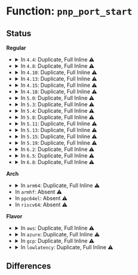 # Function: <code>pnp_port_start</code>

## Status
<b>Regular</b>
<ul>
<li>
<details>
<summary>In <code>4.4</code>: Duplicate, Full Inline ⚠️</summary>

**Collision:** Static Duplication

**Inline:** Full

**Transformation:** False

**Instances:**

```
In drivers/pnp/support.c (ffffffff814b9ea6)
Location: include/linux/pnp.h:58
Inline: True
```
```
In drivers/tty/serial/8250/8250_pnp.c (ffffffff815057c2)
Location: include/linux/pnp.h:58
Inline: True
Inline callers:
  - drivers/tty/serial/8250/8250_pnp.c:serial_pnp_probe
  - drivers/tty/serial/8250/8250_pnp.c:serial_pnp_probe
```
```
In drivers/input/serio/i8042.c (ffffffff81665c33)
Location: include/linux/pnp.h:58
Inline: True
Inline callers:
  - drivers/input/serio/i8042.c:i8042_pnp_aux_probe
  - drivers/input/serio/i8042.c:i8042_pnp_aux_probe
  - drivers/input/serio/i8042.c:i8042_pnp_kbd_probe
  - drivers/input/serio/i8042.c:i8042_pnp_kbd_probe
```
```
In drivers/rtc/rtc-cmos.c (ffffffff81676ff9)
Location: include/linux/pnp.h:58
Inline: True
Inline callers:
  - drivers/rtc/rtc-cmos.c:cmos_pnp_probe
```
</details>
</li>
<li>
<details>
<summary>In <code>4.8</code>: Duplicate, Full Inline ⚠️</summary>

**Collision:** Static Duplication

**Inline:** Full

**Transformation:** False

**Instances:**

```
In drivers/pnp/support.c (ffffffff81509916)
Location: include/linux/pnp.h:58
Inline: True
```
```
In drivers/tty/serial/8250/8250_pnp.c (ffffffff81556f6f)
Location: include/linux/pnp.h:58
Inline: True
Inline callers:
  - drivers/tty/serial/8250/8250_pnp.c:serial_pnp_probe
  - drivers/tty/serial/8250/8250_pnp.c:serial_pnp_probe
```
```
In drivers/input/serio/i8042.c (ffffffff816c5ecc)
Location: include/linux/pnp.h:58
Inline: True
Inline callers:
  - drivers/input/serio/i8042.c:i8042_pnp_aux_probe
  - drivers/input/serio/i8042.c:i8042_pnp_aux_probe
  - drivers/input/serio/i8042.c:i8042_pnp_kbd_probe
  - drivers/input/serio/i8042.c:i8042_pnp_kbd_probe
```
```
In drivers/rtc/rtc-cmos.c (ffffffff816d7bb9)
Location: include/linux/pnp.h:58
Inline: True
Inline callers:
  - drivers/rtc/rtc-cmos.c:cmos_pnp_probe
```
</details>
</li>
<li>
<details>
<summary>In <code>4.10</code>: Duplicate, Full Inline ⚠️</summary>

**Collision:** Static Duplication

**Inline:** Full

**Transformation:** False

**Instances:**

```
In drivers/pnp/support.c (ffffffff8152db36)
Location: include/linux/pnp.h:58
Inline: True
```
```
In drivers/tty/serial/8250/8250_pnp.c (ffffffff8158376f)
Location: include/linux/pnp.h:58
Inline: True
Inline callers:
  - drivers/tty/serial/8250/8250_pnp.c:serial_pnp_probe
  - drivers/tty/serial/8250/8250_pnp.c:serial_pnp_probe
```
```
In drivers/input/serio/i8042.c (ffffffff816f3eec)
Location: include/linux/pnp.h:58
Inline: True
Inline callers:
  - drivers/input/serio/i8042.c:i8042_pnp_aux_probe
  - drivers/input/serio/i8042.c:i8042_pnp_aux_probe
  - drivers/input/serio/i8042.c:i8042_pnp_kbd_probe
  - drivers/input/serio/i8042.c:i8042_pnp_kbd_probe
```
```
In drivers/rtc/rtc-cmos.c (ffffffff81707af9)
Location: include/linux/pnp.h:58
Inline: True
Inline callers:
  - drivers/rtc/rtc-cmos.c:cmos_pnp_probe
```
</details>
</li>
<li>
<details>
<summary>In <code>4.13</code>: Duplicate, Full Inline ⚠️</summary>

**Collision:** Static Duplication

**Inline:** Full

**Transformation:** False

**Instances:**

```
In drivers/pnp/support.c (ffffffff81540bd6)
Location: include/linux/pnp.h:58
Inline: True
```
```
In drivers/tty/serial/8250/8250_pnp.c (ffffffff81597b21)
Location: include/linux/pnp.h:58
Inline: True
Inline callers:
  - drivers/tty/serial/8250/8250_pnp.c:serial_pnp_probe
  - drivers/tty/serial/8250/8250_pnp.c:serial_pnp_probe
```
```
In drivers/input/serio/i8042.c (ffffffff8170995b)
Location: include/linux/pnp.h:58
Inline: True
Inline callers:
  - drivers/input/serio/i8042.c:i8042_pnp_aux_probe
  - drivers/input/serio/i8042.c:i8042_pnp_aux_probe
  - drivers/input/serio/i8042.c:i8042_pnp_kbd_probe
  - drivers/input/serio/i8042.c:i8042_pnp_kbd_probe
```
```
In drivers/rtc/rtc-cmos.c (ffffffff8171d719)
Location: include/linux/pnp.h:58
Inline: True
Inline callers:
  - drivers/rtc/rtc-cmos.c:cmos_pnp_probe
```
</details>
</li>
<li>
<details>
<summary>In <code>4.15</code>: Duplicate, Full Inline ⚠️</summary>

**Collision:** Static Duplication

**Inline:** Full

**Transformation:** False

**Instances:**

```
In drivers/pnp/support.c (ffffffff815a3cf6)
Location: include/linux/pnp.h:59
Inline: True
```
```
In drivers/tty/serial/8250/8250_pnp.c (ffffffff815fc751)
Location: include/linux/pnp.h:59
Inline: True
Inline callers:
  - drivers/tty/serial/8250/8250_pnp.c:serial_pnp_probe
  - drivers/tty/serial/8250/8250_pnp.c:serial_pnp_probe
```
```
In drivers/input/serio/i8042.c (ffffffff8177ab0b)
Location: include/linux/pnp.h:59
Inline: True
Inline callers:
  - drivers/input/serio/i8042.c:i8042_pnp_aux_probe
  - drivers/input/serio/i8042.c:i8042_pnp_aux_probe
  - drivers/input/serio/i8042.c:i8042_pnp_kbd_probe
  - drivers/input/serio/i8042.c:i8042_pnp_kbd_probe
```
```
In drivers/rtc/rtc-cmos.c (ffffffff8178e999)
Location: include/linux/pnp.h:59
Inline: True
Inline callers:
  - drivers/rtc/rtc-cmos.c:cmos_pnp_probe
```
</details>
</li>
<li>
<details>
<summary>In <code>4.18</code>: Duplicate, Full Inline ⚠️</summary>

**Collision:** Static Duplication

**Inline:** Full

**Transformation:** False

**Instances:**

```
In drivers/pnp/support.c (ffffffff815db925)
Location: include/linux/pnp.h:59
Inline: True
Inline callers:
  - drivers/pnp/support.c:pnp_is_active
```
```
In drivers/tty/serial/8250/8250_pnp.c (ffffffff81635ad6)
Location: include/linux/pnp.h:59
Inline: True
Inline callers:
  - drivers/tty/serial/8250/8250_pnp.c:serial_pnp_probe
  - drivers/tty/serial/8250/8250_pnp.c:serial_pnp_probe
```
```
In drivers/input/serio/i8042.c (ffffffff817bb30b)
Location: include/linux/pnp.h:59
Inline: True
Inline callers:
  - drivers/input/serio/i8042.c:i8042_pnp_aux_probe
  - drivers/input/serio/i8042.c:i8042_pnp_aux_probe
  - drivers/input/serio/i8042.c:i8042_pnp_kbd_probe
  - drivers/input/serio/i8042.c:i8042_pnp_kbd_probe
```
```
In drivers/rtc/rtc-cmos.c (ffffffff817d0ffe)
Location: include/linux/pnp.h:59
Inline: True
Inline callers:
  - drivers/rtc/rtc-cmos.c:cmos_pnp_probe
```
</details>
</li>
<li>
<details>
<summary>In <code>5.0</code>: Duplicate, Full Inline ⚠️</summary>

**Collision:** Static Duplication

**Inline:** Full

**Transformation:** False

**Instances:**

```
In drivers/pnp/support.c (ffffffff815f50d5)
Location: include/linux/pnp.h:59
Inline: True
Inline callers:
  - drivers/pnp/support.c:pnp_is_active
```
```
In drivers/tty/serial/8250/8250_pnp.c (ffffffff81653d86)
Location: include/linux/pnp.h:59
Inline: True
Inline callers:
  - drivers/tty/serial/8250/8250_pnp.c:serial_pnp_probe
  - drivers/tty/serial/8250/8250_pnp.c:serial_pnp_probe
```
```
In drivers/input/serio/i8042.c (ffffffff817e277b)
Location: include/linux/pnp.h:59
Inline: True
Inline callers:
  - drivers/input/serio/i8042.c:i8042_pnp_aux_probe
  - drivers/input/serio/i8042.c:i8042_pnp_aux_probe
  - drivers/input/serio/i8042.c:i8042_pnp_kbd_probe
  - drivers/input/serio/i8042.c:i8042_pnp_kbd_probe
```
```
In drivers/rtc/rtc-cmos.c (ffffffff817f832e)
Location: include/linux/pnp.h:59
Inline: True
Inline callers:
  - drivers/rtc/rtc-cmos.c:cmos_pnp_probe
```
</details>
</li>
<li>
<details>
<summary>In <code>5.3</code>: Duplicate, Full Inline ⚠️</summary>

**Collision:** Static Duplication

**Inline:** Full

**Transformation:** False

**Instances:**

```
In drivers/pnp/support.c (ffffffff81626ff5)
Location: include/linux/pnp.h:59
Inline: True
Inline callers:
  - drivers/pnp/support.c:pnp_is_active
```
```
In drivers/tty/serial/8250/8250_pnp.c (ffffffff8168881a)
Location: include/linux/pnp.h:59
Inline: True
Inline callers:
  - drivers/tty/serial/8250/8250_pnp.c:serial_pnp_probe
  - drivers/tty/serial/8250/8250_pnp.c:serial_pnp_probe
```
```
In drivers/input/serio/i8042.c (ffffffff8182301b)
Location: include/linux/pnp.h:59
Inline: True
Inline callers:
  - drivers/input/serio/i8042.c:i8042_pnp_aux_probe
  - drivers/input/serio/i8042.c:i8042_pnp_aux_probe
  - drivers/input/serio/i8042.c:i8042_pnp_kbd_probe
  - drivers/input/serio/i8042.c:i8042_pnp_kbd_probe
```
```
In drivers/rtc/rtc-cmos.c (ffffffff81838f5f)
Location: include/linux/pnp.h:59
Inline: True
Inline callers:
  - drivers/rtc/rtc-cmos.c:cmos_pnp_probe
```
</details>
</li>
<li>
<details>
<summary>In <code>5.4</code>: Duplicate, Full Inline ⚠️</summary>

**Collision:** Static Duplication

**Inline:** Full

**Transformation:** False

**Instances:**

```
In drivers/pnp/support.c (ffffffff81648ae5)
Location: include/linux/pnp.h:59
Inline: True
Inline callers:
  - drivers/pnp/support.c:pnp_is_active
```
```
In drivers/tty/serial/8250/8250_pnp.c (ffffffff816aaeaa)
Location: include/linux/pnp.h:59
Inline: True
Inline callers:
  - drivers/tty/serial/8250/8250_pnp.c:serial_pnp_probe
  - drivers/tty/serial/8250/8250_pnp.c:serial_pnp_probe
```
```
In drivers/input/serio/i8042.c (ffffffff818544db)
Location: include/linux/pnp.h:59
Inline: True
Inline callers:
  - drivers/input/serio/i8042.c:i8042_pnp_aux_probe
  - drivers/input/serio/i8042.c:i8042_pnp_aux_probe
  - drivers/input/serio/i8042.c:i8042_pnp_kbd_probe
  - drivers/input/serio/i8042.c:i8042_pnp_kbd_probe
```
```
In drivers/rtc/rtc-cmos.c (ffffffff8186a8cf)
Location: include/linux/pnp.h:59
Inline: True
Inline callers:
  - drivers/rtc/rtc-cmos.c:cmos_pnp_probe
```
</details>
</li>
<li>
<details>
<summary>In <code>5.8</code>: Duplicate, Full Inline ⚠️</summary>

**Collision:** Static Duplication

**Inline:** Full

**Transformation:** False

**Instances:**

```
In drivers/pnp/support.c (ffffffff816f7b15)
Location: include/linux/pnp.h:59
Inline: True
Inline callers:
  - drivers/pnp/support.c:pnp_is_active
```
```
In drivers/tty/serial/8250/8250_pnp.c (ffffffff8175db62)
Location: include/linux/pnp.h:59
Inline: True
Inline callers:
  - drivers/tty/serial/8250/8250_pnp.c:serial_pnp_probe
  - drivers/tty/serial/8250/8250_pnp.c:serial_pnp_probe
```
```
In drivers/input/serio/i8042.c (ffffffff81926765)
Location: include/linux/pnp.h:59
Inline: True
Inline callers:
  - drivers/input/serio/i8042.c:i8042_pnp_aux_probe
  - drivers/input/serio/i8042.c:i8042_pnp_aux_probe
  - drivers/input/serio/i8042.c:i8042_pnp_kbd_probe
  - drivers/input/serio/i8042.c:i8042_pnp_kbd_probe
```
```
In drivers/rtc/rtc-cmos.c (ffffffff8193e54f)
Location: include/linux/pnp.h:59
Inline: True
Inline callers:
  - drivers/rtc/rtc-cmos.c:cmos_pnp_probe
```
</details>
</li>
<li>
<details>
<summary>In <code>5.11</code>: Duplicate, Full Inline ⚠️</summary>

**Collision:** Static Duplication

**Inline:** Full

**Transformation:** False

**Instances:**

```
In drivers/pnp/support.c (ffffffff81714875)
Location: include/linux/pnp.h:59
Inline: True
Inline callers:
  - drivers/pnp/support.c:pnp_is_active
```
```
In drivers/tty/serial/8250/8250_pnp.c (ffffffff817789e2)
Location: include/linux/pnp.h:59
Inline: True
Inline callers:
  - drivers/tty/serial/8250/8250_pnp.c:serial_pnp_probe
  - drivers/tty/serial/8250/8250_pnp.c:serial_pnp_probe
```
```
In drivers/input/serio/i8042.c (ffffffff8192e327)
Location: include/linux/pnp.h:59
Inline: True
Inline callers:
  - drivers/input/serio/i8042.c:i8042_pnp_aux_probe
  - drivers/input/serio/i8042.c:i8042_pnp_aux_probe
  - drivers/input/serio/i8042.c:i8042_pnp_kbd_probe
  - drivers/input/serio/i8042.c:i8042_pnp_kbd_probe
```
```
In drivers/rtc/rtc-cmos.c (ffffffff8194536f)
Location: include/linux/pnp.h:59
Inline: True
Inline callers:
  - drivers/rtc/rtc-cmos.c:cmos_pnp_probe
```
</details>
</li>
<li>
<details>
<summary>In <code>5.13</code>: Duplicate, Full Inline ⚠️</summary>

**Collision:** Static Duplication

**Inline:** Full

**Transformation:** False

**Instances:**

```
In drivers/pnp/support.c (ffffffff816f5bc5)
Location: include/linux/pnp.h:59
Inline: True
Inline callers:
  - drivers/pnp/support.c:pnp_is_active
```
```
In drivers/tty/serial/8250/8250_pnp.c (ffffffff8175c412)
Location: include/linux/pnp.h:59
Inline: True
Inline callers:
  - drivers/tty/serial/8250/8250_pnp.c:serial_pnp_probe
  - drivers/tty/serial/8250/8250_pnp.c:serial_pnp_probe
```
```
In drivers/input/serio/i8042.c (ffffffff8191171a)
Location: include/linux/pnp.h:59
Inline: True
Inline callers:
  - drivers/input/serio/i8042.c:i8042_pnp_aux_probe
  - drivers/input/serio/i8042.c:i8042_pnp_aux_probe
  - drivers/input/serio/i8042.c:i8042_pnp_kbd_probe
  - drivers/input/serio/i8042.c:i8042_pnp_kbd_probe
```
```
In drivers/rtc/rtc-cmos.c (ffffffff81928b6f)
Location: include/linux/pnp.h:59
Inline: True
Inline callers:
  - drivers/rtc/rtc-cmos.c:cmos_pnp_probe
```
</details>
</li>
<li>
<details>
<summary>In <code>5.15</code>: Duplicate, Full Inline ⚠️</summary>

**Collision:** Static Duplication

**Inline:** Full

**Transformation:** False

**Instances:**

```
In drivers/pnp/support.c (ffffffff81770215)
Location: include/linux/pnp.h:59
Inline: True
Inline callers:
  - drivers/pnp/support.c:pnp_is_active
```
```
In drivers/tty/serial/8250/8250_pnp.c (ffffffff817e000d)
Location: include/linux/pnp.h:59
Inline: True
Inline callers:
  - drivers/tty/serial/8250/8250_pnp.c:serial_pnp_probe
  - drivers/tty/serial/8250/8250_pnp.c:serial_pnp_probe
```
```
In drivers/input/serio/i8042.c (ffffffff819b2e9a)
Location: include/linux/pnp.h:59
Inline: True
Inline callers:
  - drivers/input/serio/i8042.c:i8042_pnp_aux_probe
  - drivers/input/serio/i8042.c:i8042_pnp_aux_probe
  - drivers/input/serio/i8042.c:i8042_pnp_kbd_probe
  - drivers/input/serio/i8042.c:i8042_pnp_kbd_probe
```
```
In drivers/rtc/rtc-cmos.c (ffffffff819cb52f)
Location: include/linux/pnp.h:59
Inline: True
Inline callers:
  - drivers/rtc/rtc-cmos.c:cmos_pnp_probe
```
</details>
</li>
<li>
<details>
<summary>In <code>5.19</code>: Duplicate, Full Inline ⚠️</summary>

**Collision:** Static Duplication

**Inline:** Full

**Transformation:** False

**Instances:**

```
In drivers/pnp/support.c (ffffffff818a56a4)
Location: include/linux/pnp.h:59
Inline: True
Inline callers:
  - drivers/pnp/support.c:pnp_is_active
```
```
In drivers/tty/serial/8250/8250_pnp.c (ffffffff8191ecdb)
Location: include/linux/pnp.h:59
Inline: True
Inline callers:
  - drivers/tty/serial/8250/8250_pnp.c:serial_pnp_probe
  - drivers/tty/serial/8250/8250_pnp.c:serial_pnp_probe
```
```
In drivers/input/serio/i8042.c (ffffffff81b113aa)
Location: include/linux/pnp.h:59
Inline: True
Inline callers:
  - drivers/input/serio/i8042.c:i8042_pnp_aux_probe
  - drivers/input/serio/i8042.c:i8042_pnp_aux_probe
  - drivers/input/serio/i8042.c:i8042_pnp_kbd_probe
  - drivers/input/serio/i8042.c:i8042_pnp_kbd_probe
```
```
In drivers/rtc/rtc-cmos.c (ffffffff81b2d1ce)
Location: include/linux/pnp.h:59
Inline: True
Inline callers:
  - drivers/rtc/rtc-cmos.c:cmos_pnp_probe
```
</details>
</li>
<li>
<details>
<summary>In <code>6.2</code>: Duplicate, Full Inline ⚠️</summary>

**Collision:** Static Duplication

**Inline:** Full

**Transformation:** False

**Instances:**

```
In drivers/pnp/support.c (ffffffff819ef524)
Location: include/linux/pnp.h:59
Inline: True
Inline callers:
  - drivers/pnp/support.c:pnp_is_active
```
```
In drivers/tty/serial/8250/8250_pnp.c (ffffffff81a7b0ab)
Location: include/linux/pnp.h:59
Inline: True
Inline callers:
  - drivers/tty/serial/8250/8250_pnp.c:serial_pnp_probe
  - drivers/tty/serial/8250/8250_pnp.c:serial_pnp_probe
```
```
In drivers/input/serio/i8042.c (ffffffff81ca1e48)
Location: include/linux/pnp.h:59
Inline: True
Inline callers:
  - drivers/input/serio/i8042.c:i8042_pnp_aux_probe
  - drivers/input/serio/i8042.c:i8042_pnp_aux_probe
  - drivers/input/serio/i8042.c:i8042_pnp_kbd_probe
  - drivers/input/serio/i8042.c:i8042_pnp_kbd_probe
```
```
In drivers/rtc/rtc-cmos.c (ffffffff81cc1536)
Location: include/linux/pnp.h:59
Inline: True
Inline callers:
  - drivers/rtc/rtc-cmos.c:cmos_pnp_probe
```
</details>
</li>
<li>
<details>
<summary>In <code>6.5</code>: Duplicate, Full Inline ⚠️</summary>

**Collision:** Static Duplication

**Inline:** Full

**Transformation:** False

**Instances:**

```
In drivers/pnp/support.c (ffffffff81a37d04)
Location: include/linux/pnp.h:59
Inline: True
Inline callers:
  - drivers/pnp/support.c:pnp_is_active
```
```
In drivers/tty/serial/8250/8250_pnp.c (ffffffff81ac691b)
Location: include/linux/pnp.h:59
Inline: True
Inline callers:
  - drivers/tty/serial/8250/8250_pnp.c:serial_pnp_probe
  - drivers/tty/serial/8250/8250_pnp.c:serial_pnp_probe
```
```
In drivers/input/serio/i8042.c (ffffffff81d093ba)
Location: include/linux/pnp.h:59
Inline: True
Inline callers:
  - drivers/input/serio/i8042.c:i8042_pnp_aux_probe
  - drivers/input/serio/i8042.c:i8042_pnp_aux_probe
  - drivers/input/serio/i8042.c:i8042_pnp_kbd_probe
  - drivers/input/serio/i8042.c:i8042_pnp_kbd_probe
```
```
In drivers/rtc/rtc-cmos.c (ffffffff81d28f06)
Location: include/linux/pnp.h:59
Inline: True
Inline callers:
  - drivers/rtc/rtc-cmos.c:cmos_pnp_probe
```
</details>
</li>
<li>
<details>
<summary>In <code>6.8</code>: Duplicate, Full Inline ⚠️</summary>

**Collision:** Static Duplication

**Inline:** Full

**Transformation:** False

**Instances:**

```
In drivers/pnp/support.c (ffffffff81a834c4)
Location: include/linux/pnp.h:59
Inline: True
Inline callers:
  - drivers/pnp/support.c:pnp_is_active
```
```
In drivers/tty/serial/8250/8250_pnp.c (ffffffff81b1994b)
Location: include/linux/pnp.h:59
Inline: True
Inline callers:
  - drivers/tty/serial/8250/8250_pnp.c:serial_pnp_probe
  - drivers/tty/serial/8250/8250_pnp.c:serial_pnp_probe
```
```
In drivers/input/serio/i8042.c (ffffffff81dbf04a)
Location: include/linux/pnp.h:59
Inline: True
Inline callers:
  - drivers/input/serio/i8042.c:i8042_pnp_aux_probe
  - drivers/input/serio/i8042.c:i8042_pnp_aux_probe
  - drivers/input/serio/i8042.c:i8042_pnp_kbd_probe
  - drivers/input/serio/i8042.c:i8042_pnp_kbd_probe
```
```
In drivers/rtc/rtc-cmos.c (ffffffff81dded86)
Location: include/linux/pnp.h:59
Inline: True
Inline callers:
  - drivers/rtc/rtc-cmos.c:cmos_pnp_probe
```
</details>
</li>
</ul>
<b>Arch</b>
<ul>
<li>
<details>
<summary>In <code>arm64</code>: Duplicate, Full Inline ⚠️</summary>

**Collision:** Static Duplication

**Inline:** Full

**Transformation:** False

**Instances:**

```
In drivers/pnp/support.c (ffff8000107b5d20)
Location: include/linux/pnp.h:59
Inline: True
Inline callers:
  - drivers/pnp/support.c:pnp_is_active
```
```
In drivers/tty/serial/8250/8250_pnp.c (ffff800010885768)
Location: include/linux/pnp.h:59
Inline: True
Inline callers:
  - drivers/tty/serial/8250/8250_pnp.c:serial_pnp_probe
  - drivers/tty/serial/8250/8250_pnp.c:serial_pnp_probe
```
</details>
</li>
<li>
In <code>armhf</code>: Absent ⚠️
</li>
<li>
In <code>ppc64el</code>: Absent ⚠️
</li>
<li>
In <code>riscv64</code>: Absent ⚠️
</li>
</ul>
<b>Flavor</b>
<ul>
<li>
<details>
<summary>In <code>aws</code>: Duplicate, Full Inline ⚠️</summary>

**Collision:** Static Duplication

**Inline:** Full

**Transformation:** False

**Instances:**

```
In drivers/pnp/support.c (ffffffff8160eb45)
Location: include/linux/pnp.h:59
Inline: True
Inline callers:
  - drivers/pnp/support.c:pnp_is_active
```
```
In drivers/tty/serial/8250/8250_pnp.c (ffffffff8167091a)
Location: include/linux/pnp.h:59
Inline: True
Inline callers:
  - drivers/tty/serial/8250/8250_pnp.c:serial_pnp_probe
  - drivers/tty/serial/8250/8250_pnp.c:serial_pnp_probe
```
```
In drivers/input/serio/i8042.c (ffffffff818094eb)
Location: include/linux/pnp.h:59
Inline: True
Inline callers:
  - drivers/input/serio/i8042.c:i8042_pnp_aux_probe
  - drivers/input/serio/i8042.c:i8042_pnp_aux_probe
  - drivers/input/serio/i8042.c:i8042_pnp_kbd_probe
  - drivers/input/serio/i8042.c:i8042_pnp_kbd_probe
```
```
In drivers/rtc/rtc-cmos.c (ffffffff8181d57f)
Location: include/linux/pnp.h:59
Inline: True
Inline callers:
  - drivers/rtc/rtc-cmos.c:cmos_pnp_probe
```
</details>
</li>
<li>
<details>
<summary>In <code>azure</code>: Duplicate, Full Inline ⚠️</summary>

**Collision:** Static Duplication

**Inline:** Full

**Transformation:** False

**Instances:**

```
In drivers/pnp/support.c (ffffffff81603095)
Location: include/linux/pnp.h:59
Inline: True
Inline callers:
  - drivers/pnp/support.c:pnp_is_active
```
```
In drivers/tty/serial/8250/8250_pnp.c (ffffffff8164fa1a)
Location: include/linux/pnp.h:59
Inline: True
Inline callers:
  - drivers/tty/serial/8250/8250_pnp.c:serial_pnp_probe
  - drivers/tty/serial/8250/8250_pnp.c:serial_pnp_probe
```
```
In drivers/input/serio/i8042.c (ffffffff817d0c8b)
Location: include/linux/pnp.h:59
Inline: True
Inline callers:
  - drivers/input/serio/i8042.c:i8042_pnp_aux_probe
  - drivers/input/serio/i8042.c:i8042_pnp_aux_probe
  - drivers/input/serio/i8042.c:i8042_pnp_kbd_probe
  - drivers/input/serio/i8042.c:i8042_pnp_kbd_probe
```
```
In drivers/rtc/rtc-cmos.c (ffffffff817e4c5f)
Location: include/linux/pnp.h:59
Inline: True
Inline callers:
  - drivers/rtc/rtc-cmos.c:cmos_pnp_probe
```
</details>
</li>
<li>
<details>
<summary>In <code>gcp</code>: Duplicate, Full Inline ⚠️</summary>

**Collision:** Static Duplication

**Inline:** Full

**Transformation:** False

**Instances:**

```
In drivers/pnp/support.c (ffffffff8163c925)
Location: include/linux/pnp.h:59
Inline: True
Inline callers:
  - drivers/pnp/support.c:pnp_is_active
```
```
In drivers/tty/serial/8250/8250_pnp.c (ffffffff8169ecea)
Location: include/linux/pnp.h:59
Inline: True
Inline callers:
  - drivers/tty/serial/8250/8250_pnp.c:serial_pnp_probe
  - drivers/tty/serial/8250/8250_pnp.c:serial_pnp_probe
```
```
In drivers/input/serio/i8042.c (ffffffff8184866b)
Location: include/linux/pnp.h:59
Inline: True
Inline callers:
  - drivers/input/serio/i8042.c:i8042_pnp_aux_probe
  - drivers/input/serio/i8042.c:i8042_pnp_aux_probe
  - drivers/input/serio/i8042.c:i8042_pnp_kbd_probe
  - drivers/input/serio/i8042.c:i8042_pnp_kbd_probe
```
```
In drivers/rtc/rtc-cmos.c (ffffffff8185ea5f)
Location: include/linux/pnp.h:59
Inline: True
Inline callers:
  - drivers/rtc/rtc-cmos.c:cmos_pnp_probe
```
</details>
</li>
<li>
<details>
<summary>In <code>lowlatency</code>: Duplicate, Full Inline ⚠️</summary>

**Collision:** Static Duplication

**Inline:** Full

**Transformation:** False

**Instances:**

```
In drivers/pnp/support.c (ffffffff81656c75)
Location: include/linux/pnp.h:59
Inline: True
Inline callers:
  - drivers/pnp/support.c:pnp_is_active
```
```
In drivers/tty/serial/8250/8250_pnp.c (ffffffff816b91aa)
Location: include/linux/pnp.h:59
Inline: True
Inline callers:
  - drivers/tty/serial/8250/8250_pnp.c:serial_pnp_probe
  - drivers/tty/serial/8250/8250_pnp.c:serial_pnp_probe
```
```
In drivers/input/serio/i8042.c (ffffffff8186388b)
Location: include/linux/pnp.h:59
Inline: True
Inline callers:
  - drivers/input/serio/i8042.c:i8042_pnp_aux_probe
  - drivers/input/serio/i8042.c:i8042_pnp_aux_probe
  - drivers/input/serio/i8042.c:i8042_pnp_kbd_probe
  - drivers/input/serio/i8042.c:i8042_pnp_kbd_probe
```
```
In drivers/rtc/rtc-cmos.c (ffffffff8187a89f)
Location: include/linux/pnp.h:59
Inline: True
Inline callers:
  - drivers/rtc/rtc-cmos.c:cmos_pnp_probe
```
</details>
</li>
</ul>

## Differences
